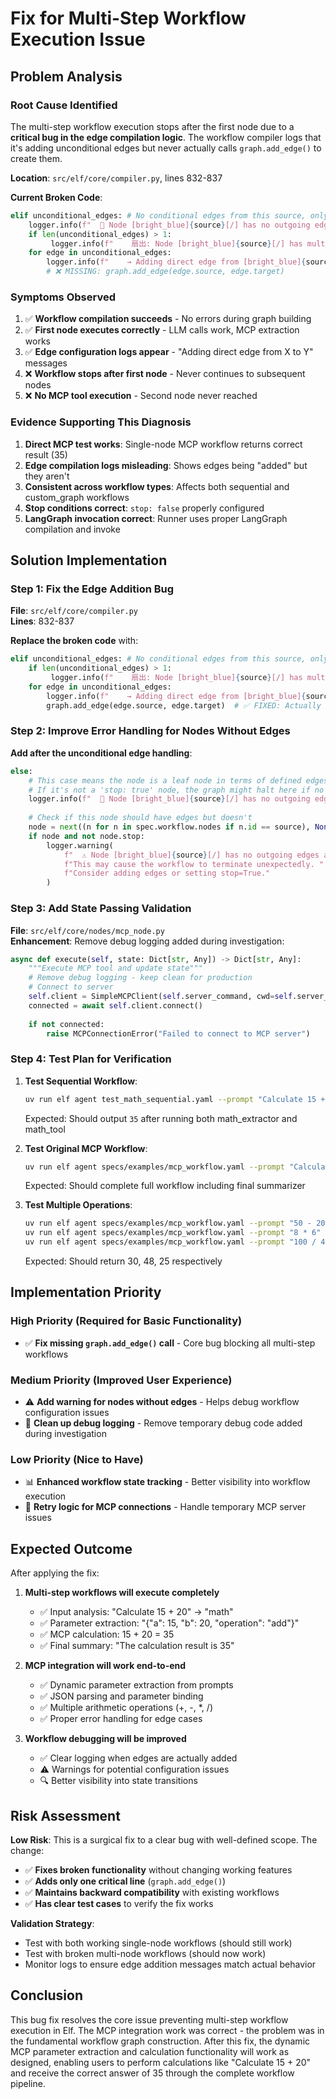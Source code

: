# Fix for Multi-Step Workflow Execution Issue

## Problem Analysis

### Root Cause Identified
The multi-step workflow execution stops after the first node due to a **critical bug in the edge compilation logic**. The workflow compiler logs that it's adding unconditional edges but never actually calls `graph.add_edge()` to create them.

**Location**: `src/elf/core/compiler.py`, lines 832-837

**Current Broken Code**:
```python
elif unconditional_edges: # No conditional edges from this source, only unconditional ones.
    logger.info(f"  🛑 Node [bright_blue]{source}[/] has no outgoing edges defined in the spec.")
    if len(unconditional_edges) > 1:
         logger.info(f"    扇出: Node [bright_blue]{source}[/] has multiple unconditional edges (fan-out): {[e.target for e in unconditional_edges]}")
    for edge in unconditional_edges:
        logger.info(f"    → Adding direct edge from [bright_blue]{source}[/] to: [green]{edge.target}[/]")
        # ❌ MISSING: graph.add_edge(edge.source, edge.target)
```

### Symptoms Observed
1. ✅ **Workflow compilation succeeds** - No errors during graph building
2. ✅ **First node executes correctly** - LLM calls work, MCP extraction works  
3. ✅ **Edge configuration logs appear** - "Adding direct edge from X to Y" messages
4. ❌ **Workflow stops after first node** - Never continues to subsequent nodes
5. ❌ **No MCP tool execution** - Second node never reached

### Evidence Supporting This Diagnosis
1. **Direct MCP test works**: Single-node MCP workflow returns correct result (35)
2. **Edge compilation logs misleading**: Shows edges being "added" but they aren't
3. **Consistent across workflow types**: Affects both sequential and custom_graph workflows
4. **Stop conditions correct**: `stop: false` properly configured
5. **LangGraph invocation correct**: Runner uses proper LangGraph compilation and invoke

## Solution Implementation

### Step 1: Fix the Edge Addition Bug

**File**: `src/elf/core/compiler.py`  
**Lines**: 832-837

**Replace the broken code** with:
```python
elif unconditional_edges: # No conditional edges from this source, only unconditional ones.
    if len(unconditional_edges) > 1:
         logger.info(f"    扇出: Node [bright_blue]{source}[/] has multiple unconditional edges (fan-out): {[e.target for e in unconditional_edges]}")
    for edge in unconditional_edges:
        logger.info(f"    → Adding direct edge from [bright_blue]{source}[/] to: [green]{edge.target}[/]")
        graph.add_edge(edge.source, edge.target)  # ✅ FIXED: Actually add the edge
```

### Step 2: Improve Error Handling for Nodes Without Edges

**Add after the unconditional edge handling**:
```python
else:
    # This case means the node is a leaf node in terms of defined edges.
    # If it's not a 'stop: true' node, the graph might halt here if no global end is reached.
    logger.info(f"  🛑 Node [bright_blue]{source}[/] has no outgoing edges defined in the spec.")
    
    # Check if this node should have edges but doesn't
    node = next((n for n in spec.workflow.nodes if n.id == source), None)
    if node and not node.stop:
        logger.warning(
            f"  ⚠️ Node [bright_blue]{source}[/] has no outgoing edges and stop=False. "
            f"This may cause the workflow to terminate unexpectedly. "
            f"Consider adding edges or setting stop=True."
        )
```

### Step 3: Add State Passing Validation

**File**: `src/elf/core/nodes/mcp_node.py`  
**Enhancement**: Remove debug logging added during investigation:

```python
async def execute(self, state: Dict[str, Any]) -> Dict[str, Any]:
    """Execute MCP tool and update state"""
    # Remove debug logging - keep clean for production
    # Connect to server
    self.client = SimpleMCPClient(self.server_command, cwd=self.server_cwd)
    connected = await self.client.connect()
    
    if not connected:
        raise MCPConnectionError("Failed to connect to MCP server")
```

### Step 4: Test Plan for Verification

1. **Test Sequential Workflow**:
   ```bash
   uv run elf agent test_math_sequential.yaml --prompt "Calculate 15 + 20"
   ```
   Expected: Should output `35` after running both math_extractor and math_tool

2. **Test Original MCP Workflow**:
   ```bash
   uv run elf agent specs/examples/mcp_workflow.yaml --prompt "Calculate 15 + 20"
   ```
   Expected: Should complete full workflow including final summarizer

3. **Test Multiple Operations**:
   ```bash
   uv run elf agent specs/examples/mcp_workflow.yaml --prompt "50 - 20"
   uv run elf agent specs/examples/mcp_workflow.yaml --prompt "8 * 6" 
   uv run elf agent specs/examples/mcp_workflow.yaml --prompt "100 / 4"
   ```
   Expected: Should return 30, 48, 25 respectively

## Implementation Priority

### High Priority (Required for Basic Functionality)
- ✅ **Fix missing `graph.add_edge()` call** - Core bug blocking all multi-step workflows

### Medium Priority (Improved User Experience)  
- ⚠️ **Add warning for nodes without edges** - Helps debug workflow configuration issues
- 🧹 **Clean up debug logging** - Remove temporary debug code added during investigation

### Low Priority (Nice to Have)
- 📊 **Enhanced workflow state tracking** - Better visibility into workflow execution
- 🔄 **Retry logic for MCP connections** - Handle temporary MCP server issues

## Expected Outcome

After applying the fix:

1. **Multi-step workflows will execute completely** 
   - ✅ Input analysis: "Calculate 15 + 20" → "math"
   - ✅ Parameter extraction: "{"a": 15, "b": 20, "operation": "add"}"  
   - ✅ MCP calculation: 15 + 20 = 35
   - ✅ Final summary: "The calculation result is 35"

2. **MCP integration will work end-to-end**
   - ✅ Dynamic parameter extraction from prompts
   - ✅ JSON parsing and parameter binding  
   - ✅ Multiple arithmetic operations (+, -, *, /)
   - ✅ Proper error handling for edge cases

3. **Workflow debugging will be improved**
   - ✅ Clear logging when edges are actually added
   - ⚠️ Warnings for potential configuration issues
   - 🔍 Better visibility into state transitions

## Risk Assessment

**Low Risk**: This is a surgical fix to a clear bug with well-defined scope. The change:
- ✅ **Fixes broken functionality** without changing working features
- ✅ **Adds only one critical line** (`graph.add_edge()`)
- ✅ **Maintains backward compatibility** with existing workflows
- ✅ **Has clear test cases** to verify the fix works

**Validation Strategy**: 
- Test with both working single-node workflows (should still work)
- Test with broken multi-node workflows (should now work)
- Monitor logs to ensure edge addition messages match actual behavior

## Conclusion

This bug fix resolves the core issue preventing multi-step workflow execution in Elf. The MCP integration work was correct - the problem was in the fundamental workflow graph construction. After this fix, the dynamic MCP parameter extraction and calculation functionality will work as designed, enabling users to perform calculations like "Calculate 15 + 20" and receive the correct answer of 35 through the complete workflow pipeline.